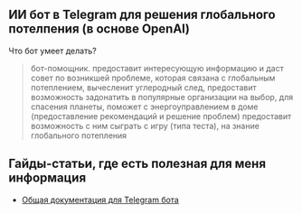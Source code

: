 ## ИИ бот в Telegram для решения глобального потелпения (в основе OpenAI)

Что бот умеет делать?
>бот-помощник. предоставит интересующую информацию и даст совет по возникшей проблеме, которая связана с глобальным потеплением, 
>вычесленит углеродный след,
>предоставит возможность задонатить в популярные организации на выбор, для спасения планеты,
>поможет с энергоуправлением в доме (предоставление рекомендаций и решение проблем)
>предоставит возможность с ним сыграть с игру (типа теста), на знание глобального потепления

## Гайды-статьи, где есть полезная для меня информация
- [Общая документация для Telegram бота](https://docs.aiogram.dev/en/dev-3.x/#)